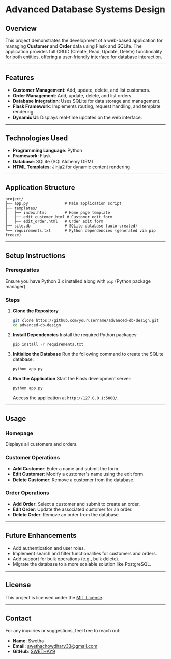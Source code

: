 
# Advanced Database Systems Design

## Overview
This project demonstrates the development of a web-based application for managing **Customer** and **Order** data using Flask and SQLite. The application provides full CRUD (Create, Read, Update, Delete) functionality for both entities, offering a user-friendly interface for database interaction.

---

## Features
- **Customer Management**: Add, update, delete, and list customers.
- **Order Management**: Add, update, delete, and list orders.
- **Database Integration**: Uses SQLite for data storage and management.
- **Flask Framework**: Implements routing, request handling, and template rendering.
- **Dynamic UI**: Displays real-time updates on the web interface.

---

## Technologies Used
- **Programming Language**: Python
- **Framework**: Flask
- **Database**: SQLite (SQLAlchemy ORM)
- **HTML Templates**: Jinja2 for dynamic content rendering

---

## Application Structure
```
project/
├── app.py                # Main application script
├── templates/
│   ├── index.html        # Home page template
│   ├── edit_customer.html # Customer edit form
│   ├── edit_order.html   # Order edit form
├── site.db               # SQLite database (auto-created)
└── requirements.txt      # Python dependencies (generated via pip freeze)
```

---

## Setup Instructions

### Prerequisites
Ensure you have Python 3.x installed along with `pip` (Python package manager).

### Steps
1. **Clone the Repository**
   ```bash
   git clone https://github.com/yourusername/advanced-db-design.git
   cd advanced-db-design
   ```

2. **Install Dependencies**
   Install the required Python packages:
   ```bash
   pip install -r requirements.txt
   ```

3. **Initialize the Database**
   Run the following command to create the SQLite database:
   ```bash
   python app.py
   ```

4. **Run the Application**
   Start the Flask development server:
   ```bash
   python app.py
   ```
   Access the application at `http://127.0.0.1:5000/`.

---

## Usage
### **Homepage**
Displays all customers and orders.

### **Customer Operations**
- **Add Customer**: Enter a name and submit the form.
- **Edit Customer**: Modify a customer's name using the edit form.
- **Delete Customer**: Remove a customer from the database.

### **Order Operations**
- **Add Order**: Select a customer and submit to create an order.
- **Edit Order**: Update the associated customer for an order.
- **Delete Order**: Remove an order from the database.

---

## Future Enhancements
- Add authentication and user roles.
- Implement search and filter functionalities for customers and orders.
- Add support for bulk operations (e.g., bulk delete).
- Migrate the database to a more scalable solution like PostgreSQL.

---

## License
This project is licensed under the [MIT License](LICENSE).

---

## Contact
For any inquiries or suggestions, feel free to reach out:
- **Name**: Swetha
- **Email**: swethachowdhary33@gmail.com
- **GitHub**: [SWETHAY9](https://github.com/swethay9)


